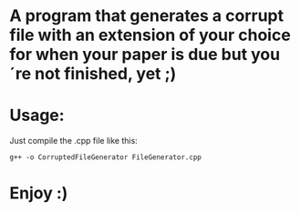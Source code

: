 # A program that generates a corrupt file with an extension of your choice for when your paper is due but you´re not finished, yet ;)
# Usage:
Just compile the .cpp file like this:
```
g++ -o CorruptedFileGenerator FileGenerator.cpp
```
# Enjoy :)

